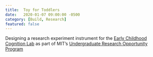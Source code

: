 ```yaml
---
title:  Toy for Toddlers
date:   2020-01-07 09:00:00 -0500
category: [Build, Research]
featured: false
---
```


Designing a research experiment instrument for the [Early Childhood Cognition Lab](https://eccl.mit.edu/) as part of MIT’s [Undergraduate Research Opportunity Program](https://urop.mit.edu/)